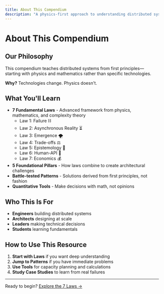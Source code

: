 ```yaml
---
title: About This Compendium
description: "A physics-first approach to understanding distributed systems"
---
```


# About This Compendium

## Our Philosophy

This compendium teaches distributed systems from first principles—starting with physics and mathematics rather than specific technologies.

**Why?** Technologies change. Physics doesn't.

## What You'll Learn

- **7 Fundamental Laws** - Advanced framework from physics, mathematics, and complexity theory
  - Law 1: Failure ⛓️
  - Law 2: Asynchronous Reality ⏳
  - Law 3: Emergence 🌪️
  - Law 4: Trade-offs ⚖️
  - Law 5: Epistemology 🧠
  - Law 6: Human-API 🤯
  - Law 7: Economics 💰
- **5 Foundational Pillars** - How laws combine to create architectural challenges  
- **Battle-tested Patterns** - Solutions derived from first principles, not fashion
- **Quantitative Tools** - Make decisions with math, not opinions

## Who This Is For

- **Engineers** building distributed systems
- **Architects** designing at scale
- **Leaders** making technical decisions
- **Students** learning fundamentals

## How to Use This Resource

1. **Start with Laws** if you want deep understanding
2. **Jump to Patterns** if you have immediate problems
3. **Use Tools** for capacity planning and calculations
4. **Study Case Studies** to learn from real failures

---

Ready to begin? [Explore the 7 Laws →](/part1-axioms/)